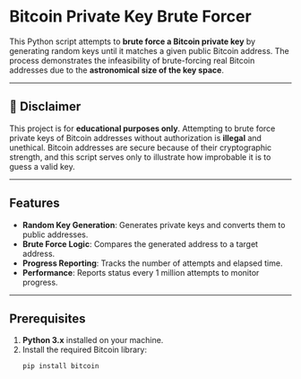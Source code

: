 # Bitcoin Private Key Brute Forcer

This Python script attempts to **brute force a Bitcoin private key** by generating random keys until it matches a given public Bitcoin address. The process demonstrates the infeasibility of brute-forcing real Bitcoin addresses due to the **astronomical size of the key space**.

---

## 🚨 Disclaimer

This project is for **educational purposes only**. Attempting to brute force private keys of Bitcoin addresses without authorization is **illegal** and unethical. Bitcoin addresses are secure because of their cryptographic strength, and this script serves only to illustrate how improbable it is to guess a valid key.

---

## Features

- **Random Key Generation**: Generates private keys and converts them to public addresses.
- **Brute Force Logic**: Compares the generated address to a target address.
- **Progress Reporting**: Tracks the number of attempts and elapsed time.
- **Performance**: Reports status every 1 million attempts to monitor progress.

---

## Prerequisites

1. **Python 3.x** installed on your machine.
2. Install the required Bitcoin library:
   ```bash
   pip install bitcoin
